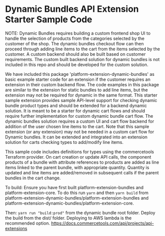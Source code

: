 # Dynamic Bundles API Extension Starter Sample Code

NOTE: Dynamic Bundles requires building a custom frontend shop UI to handle the selection of products from the categories selected by the customer of the shop. The dynamic bundles checkout flow can then proceed through adding line items to the cart from the items selected by the customer. A custom backend should also be built based on customer requirements.  The custom built backend solution for dynamic bundles is not included in this repo and should be developed for the custom solution.

We have included this package 'platform-extension-dynamic-bundles' as basic example starter code for an extension if the customer requires an extension in their custom backend flow.  The code examples in this package are similar to the extension for static bundles to add line items, but the extension may not be required for dynamic in the same format. This starter sample extension provides sample API-level support for checking dynamic bundle product types and should be extended for a backend dynamic solution.  It is meant to be a starter for dynamic cart flows and should require further implementation for custom dynamic bundle cart flow.  The dynamic bundles solution requires a custom UI and cart flow backend for addition of the user chosen line items to the cart.  Note that this sample extension (or any extension) may not be needed in a custom cart flow for Dynamic bundles.  It can be extended and integrated into an extension solution for carts checking types to add/modify line items.

This sample code includes definitions for types using the commercetools Terraform provider. On cart creation or update API calls, the component products of a bundle with attribute references to products are added as line items linked to the parent bundle, with appropriate quantity. Quantity is updated and line items are added/removed in subsequent calls if the parent bundles in the cart change.

To build: Ensure you have first built platform-extension-bundles and platform-extension-core. To do this run `yarn` and then `yarn build` from platform-extension-dynamic-bundles/platform-extension-bundles and platform-extension-dynamic-bundles/platform-extension-core.

Then: `yarn run "build:prod"` from the dynamic bundle root folder. Deploy the build from the dist/ folder. Deploying to AWS lambda is the recommended option.
https://docs.commercetools.com/api/projects/api-extensions
